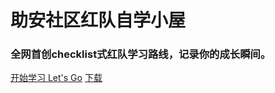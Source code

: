 <h1> 助安社区红队自学小屋 </h1>

<h3>全网首创checklist式红队学习路线，记录你的成长瞬间。</h3>

[开始学习 Let's Go](README.md)   <a href="/red-team.zip">下载</a>
